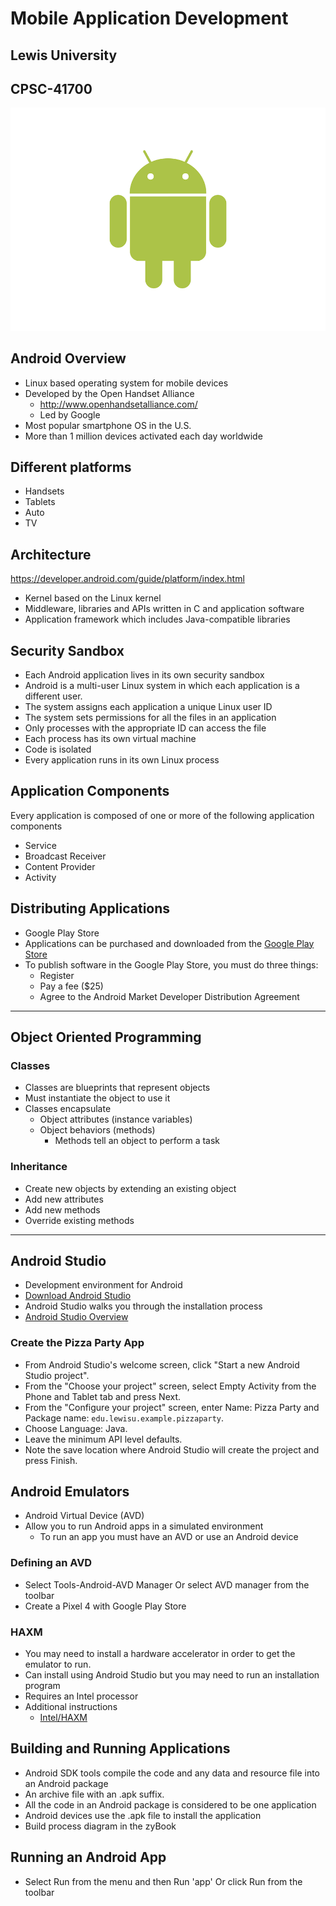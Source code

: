 # Mobile Application Development

## Lewis University

## CPSC-41700

![](images/Android_Robot.png)


##  Android Overview
- Linux based operating system for mobile devices
- Developed by the Open Handset Alliance
  - http://www.openhandsetalliance.com/
  - Led by Google
- Most popular smartphone OS in the U.S.
- More than 1 million devices activated each day worldwide

## Different platforms
- Handsets
- Tablets
- Auto
- TV

## Architecture
https://developer.android.com/guide/platform/index.html
- Kernel based on the Linux kernel
- Middleware, libraries and APIs written in C and application software
- Application framework which includes Java-compatible libraries

## Security Sandbox
- Each Android application lives in its own security sandbox
- Android is a multi-user Linux system in which each application is a different user.
- The system assigns each application a unique Linux user ID
- The system sets permissions for all the files in an application
- Only processes with the appropriate ID can access the file
- Each process has its own virtual machine
- Code is isolated
- Every application runs in its own Linux process

## Application Components
Every application is composed of one or more of the following application components
- Service
- Broadcast Receiver
- Content Provider
- Activity
    

## Distributing Applications
- Google Play Store
- Applications can be purchased and downloaded from the [Google Play Store]( https://play.google.com/store)
- To publish software in the Google Play Store, you must do three things:
  - Register
  - Pay a fee ($25)
  - Agree to the Android Market Developer Distribution Agreement

---
## Object Oriented Programming

### Classes
- Classes are blueprints that represent objects
- Must instantiate the object to use it
- Classes encapsulate
  - Object attributes (instance variables)
  - Object behaviors (methods)
    - Methods tell an object to perform a task

### Inheritance
- Create new objects by extending an existing object
- Add new attributes
- Add new methods
- Override existing methods

---
## Android Studio
- Development environment for Android
- [Download Android Studio](https://developer.android.com/studio/index.html)
- Android Studio walks you through the installation process
- [Android Studio Overview](http://developer.android.com/tools/studio/index.html)

### Create the Pizza Party App
- From Android Studio's welcome screen, click "Start a new Android Studio project".
- From the "Choose your project" screen, select Empty Activity from the Phone and Tablet tab and press Next.
- From the "Configure your project" screen, enter Name: Pizza Party and Package name: `edu.lewisu.example.pizzaparty`.
- Choose Language: Java.
- Leave the minimum API level defaults.
- Note the save location where Android Studio will create the project and press Finish.


## Android Emulators
- Android Virtual Device (AVD)
- Allow you to run Android apps in a simulated environment
  - To run an app you must have an AVD or use an Android device

### Defining an AVD
- Select Tools-Android-AVD Manager Or select AVD manager from the toolbar
- Create a Pixel 4 with Google Play Store

### HAXM
- You may need to install a hardware accelerator in order to get the emulator to run.
- Can install using Android Studio but you may need to run an installation program
- Requires an Intel processor
- Additional instructions
  - [Intel/HAXM](https://github.com/intel/haxm)

## Building and Running Applications
- Android SDK tools compile the code and any data and resource file into an Android package
- An archive file with an .apk suffix.
- All the code in an Android package is considered to be one application
- Android devices use  the .apk file to install the application
- Build process diagram in the zyBook

## Running an Android App
- Select Run from the menu and then Run 'app' Or click Run from the toolbar

